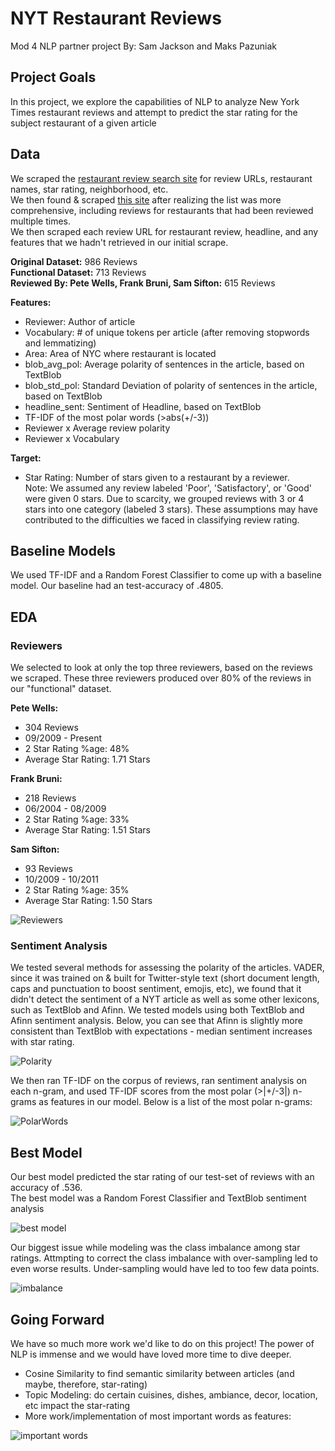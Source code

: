 # NYT Restaurant Reviews
Mod 4 NLP partner project
By: Sam Jackson and Maks Pazuniak

## Project Goals
In this project, we explore the capabilities of NLP to analyze New York Times restaurant reviews and attempt to predict the star rating for the subject restaurant of a given article

## Data
We scraped the [restaurant review search site](https://www.nytimes.com/reviews/dining) for review URLs, restaurant names, star rating, neighborhood, etc. <br/>
We then found & scraped [this site](https://www.nytimes.com/column/restaurant-review) after realizing the list was more comprehensive, including reviews for restaurants that had been reviewed multiple times. <br/>
We then scraped each review URL for restaurant review, headline, and any features that we hadn't retrieved in our initial scrape.

**Original Dataset:** 986 Reviews <br/>
**Functional Dataset:** 713 Reviews <br/>
**Reviewed By: Pete Wells, Frank Bruni, Sam Sifton:** 615 Reviews

**Features:**
- Reviewer: Author of article
- Vocabulary: # of unique tokens per article (after removing stopwords and lemmatizing)
- Area: Area of NYC where restaurant is located
- blob_avg_pol: Average polarity of sentences in the article, based on TextBlob
- blob_std_pol: Standard Deviation of polarity of sentences in the article, based on TextBlob
- headline_sent: Sentiment of Headline, based on TextBlob
- TF-IDF of the most polar words (>abs(+/-3))
- Reviewer x Average review polarity
- Reviewer x Vocabulary

**Target:**
- Star Rating: Number of stars given to a restaurant by a reviewer. <br/>
Note: We assumed any review labeled 'Poor', 'Satisfactory', or 'Good' were given 0 stars.  Due to scarcity, we grouped reviews with 3 or 4 stars into one category (labeled 3 stars). These assumptions may have contributed to the difficulties we faced in classifying review rating.

## Baseline Models
We used TF-IDF and a Random Forest Classifier to come up with a baseline model.  Our baseline had an test-accuracy of .4805.

## EDA
### Reviewers
We selected to look at only the top three reviewers, based on the reviews we scraped.  These three reviewers produced over 80% of the reviews in our "functional" dataset.  

**Pete Wells:**
- 304 Reviews
- 09/2009 - Present
- 2 Star Rating %age: 48%
- Average Star Rating: 1.71 Stars

**Frank Bruni:**
- 218 Reviews
- 06/2004 - 08/2009
- 2 Star Rating %age: 33%
- Average Star Rating: 1.51 Stars
 
**Sam Sifton:**
- 93 Reviews
- 10/2009 - 10/2011
- 2 Star Rating %age: 35%
- Average Star Rating: 1.50 Stars 

![Reviewers](/png_files/RatingsByReviewer.png)

### Sentiment Analysis 
We tested several methods for assessing the polarity of the articles. VADER, since it was trained on & built for Twitter-style text (short document length, caps and punctuation to boost sentiment, emojis, etc), we found that it didn't detect the sentiment of a NYT article as well as some other lexicons, such as TextBlob and Afinn.  We tested models using both TextBlob and Afinn sentiment analysis.  Below, you can see that Afinn is slightly more consistent than TextBlob with expectations - median sentiment increases with star rating.

![Polarity](/png_files/polarity_scoring.png)

We then ran TF-IDF on the corpus of reviews, ran sentiment analysis on each n-gram, and used TF-IDF scores from the most polar (>|+/-3|) n-grams as features in our model. Below is a list of the most polar n-grams:

![PolarWords](/png_files/PolarWords.png)

## Best Model
Our best model predicted the star rating of our test-set of reviews with an accuracy of .536. <br/>
The best model was a Random Forest Classifier and TextBlob sentiment analysis

![best model](/png_files/best_model.png)

Our biggest issue while modeling was the class imbalance among star ratings.  Attmpting to correct the class imbalance with over-sampling led to even worse results.  Under-sampling would have led to too few data points.  

![imbalance](/png_files/ClassImbalance.png)

## Going Forward
We have so much more work we'd like to do on this project! The power of NLP is immense and we would have loved more time to dive deeper.  
- Cosine Similarity to find semantic similarity between articles (and maybe, therefore, star-rating)
- Topic Modeling: do certain cuisines, dishes, ambiance, decor, location, etc impact the star-rating
- More work/implementation of most important words as features:

![important words](/png_files/ImportantWords.png)
